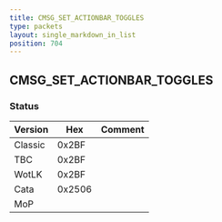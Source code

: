 ```yaml
---
title: CMSG_SET_ACTIONBAR_TOGGLES
type: packets
layout: single_markdown_in_list
position: 704
---
```


## CMSG_SET_ACTIONBAR_TOGGLES

### Status

Version    | Hex        | Comment
---------- | ---------- | ---------- 
Classic    | 0x2BF      |
TBC        | 0x2BF      |
WotLK      | 0x2BF      |
Cata       | 0x2506     |
MoP        |            |